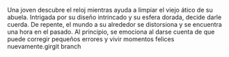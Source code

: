 Una joven descubre el reloj mientras ayuda a limpiar el viejo ático de su abuela. Intrigada por su diseño intrincado y su esfera dorada, decide darle cuerda. De repente, el mundo a su alrededor se distorsiona y se encuentra una hora en el pasado. Al principio, se emociona al darse cuenta de que puede corregir pequeños errores y vivir momentos felices nuevamente.girgit branch